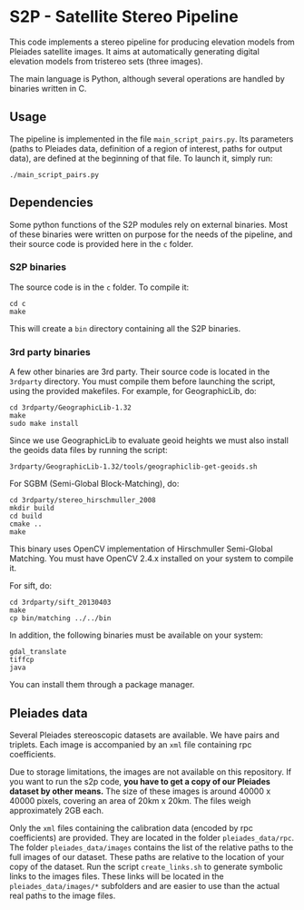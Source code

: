 # S2P - Satellite Stereo Pipeline

This code implements a stereo pipeline for producing elevation models from
Pleiades satellite images. It aims at automatically generating digital
elevation models from tristereo sets (three images).

The main language is Python, although several operations are handled by
binaries written in C.

## Usage

The pipeline is implemented in the file `main_script_pairs.py`. Its parameters
(paths to Pleiades data, definition of a region of interest, paths for output
data), are defined at the beginning of that file. To launch it, simply run:

    ./main_script_pairs.py



## Dependencies

Some python functions of the S2P modules rely on external binaries. Most of
these binaries were written on purpose for the needs of the pipeline, and their
source code is provided here in the `c` folder.

### S2P binaries

The source code is in the `c` folder. To compile it:

    cd c
    make

This will create a `bin` directory containing all the S2P binaries.

### 3rd party binaries

A few other binaries are 3rd party. Their source code is located in the
`3rdparty` directory. You must compile them before launching the script, using
the provided makefiles. For example, for GeographicLib, do:

    cd 3rdparty/GeographicLib-1.32
    make
    sudo make install

Since we use GeographicLib to evaluate geoid heights we must also install the geoids data files by running the script:

    3rdparty/GeographicLib-1.32/tools/geographiclib-get-geoids.sh 



For SGBM (Semi-Global Block-Matching), do:

    cd 3rdparty/stereo_hirschmuller_2008
    mkdir build
    cd build
    cmake ..
    make

This binary uses OpenCV implementation of Hirschmuller Semi-Global Matching.
You must have OpenCV 2.4.x installed on your system to compile it.

For sift, do:

    cd 3rdparty/sift_20130403
    make
    cp bin/matching ../../bin

In addition, the following binaries must be available on your system:

    gdal_translate
    tiffcp
    java

You can install them through a package manager.


## Pleiades data

Several Pleiades stereoscopic datasets are available. We have pairs and
triplets. Each image is accompanied by an `xml` file containing rpc
coefficients.

Due to storage limitations, the images are not available on this repository.
If you want to run the s2p code, **you have to get a copy of our Pleiades
dataset by other means.** The size of these images is around 40000 x 40000
pixels, covering an area of 20km x 20km. The files weigh approximately 2GB
each.

Only the `xml` files containing the calibration data (encoded by rpc
coefficients) are provided. They are located in the folder `pleiades_data/rpc`.
The folder `pleiades_data/images` contains the list of the relative paths to
the full images of our dataset. These paths are relative to the location of
your copy of the dataset. Run the script `create_links.sh` to generate symbolic
links to the images files. These links will be located in the
`pleiades_data/images/*` subfolders and are easier to use than the actual real
paths to the image files.
